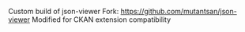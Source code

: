 Custom build of json-viewer
Fork: https://github.com/mutantsan/json-viewer
Modified for CKAN extension compatibility
